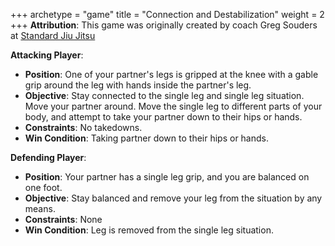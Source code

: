 +++
archetype = "game"
title = "Connection and Destabilization"
weight = 2
+++
**Attribution**: This game was originally created by coach Greg Souders at [Standard Jiu Jitsu](https://standardjiujitsu.com)


**Attacking Player**:
  * **Position**: One of your partner's legs is gripped at the knee with a gable grip around the leg with hands inside the partner's leg. 
  * **Objective**: Stay connected to the single leg and single leg situation. Move your partner around. Move the single leg to different parts of your body, and attempt to take your partner down to their hips or hands.
  * **Constraints**: No takedowns.
  * **Win Condition**: Taking partner down to their hips or hands.

**Defending Player**:
  * **Position**: Your partner has a single leg grip, and you are balanced on one foot.
  * **Objective**: Stay balanced and remove your leg from the situation by any means.
  * **Constraints**: None
  * **Win Condition**: Leg is removed from the single leg situation.
